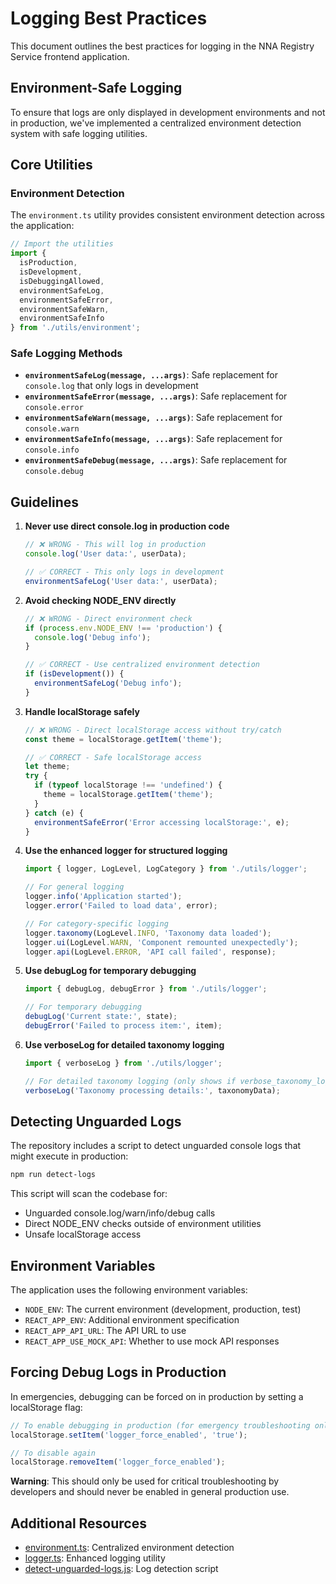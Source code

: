 # Logging Best Practices

This document outlines the best practices for logging in the NNA Registry Service frontend application.

## Environment-Safe Logging

To ensure that logs are only displayed in development environments and not in production, we've implemented a centralized environment detection system with safe logging utilities.

## Core Utilities

### Environment Detection

The `environment.ts` utility provides consistent environment detection across the application:

```typescript
// Import the utilities
import { 
  isProduction, 
  isDevelopment, 
  isDebuggingAllowed,
  environmentSafeLog,
  environmentSafeError,
  environmentSafeWarn,
  environmentSafeInfo
} from './utils/environment';
```

### Safe Logging Methods

- **`environmentSafeLog(message, ...args)`**: Safe replacement for `console.log` that only logs in development
- **`environmentSafeError(message, ...args)`**: Safe replacement for `console.error`
- **`environmentSafeWarn(message, ...args)`**: Safe replacement for `console.warn`
- **`environmentSafeInfo(message, ...args)`**: Safe replacement for `console.info`
- **`environmentSafeDebug(message, ...args)`**: Safe replacement for `console.debug`

## Guidelines

1. **Never use direct console.log in production code**
   ```typescript
   // ❌ WRONG - This will log in production
   console.log('User data:', userData);
   
   // ✅ CORRECT - This only logs in development
   environmentSafeLog('User data:', userData);
   ```

2. **Avoid checking NODE_ENV directly**
   ```typescript
   // ❌ WRONG - Direct environment check
   if (process.env.NODE_ENV !== 'production') {
     console.log('Debug info');
   }
   
   // ✅ CORRECT - Use centralized environment detection
   if (isDevelopment()) {
     environmentSafeLog('Debug info');
   }
   ```

3. **Handle localStorage safely**
   ```typescript
   // ❌ WRONG - Direct localStorage access without try/catch
   const theme = localStorage.getItem('theme');
   
   // ✅ CORRECT - Safe localStorage access
   let theme;
   try {
     if (typeof localStorage !== 'undefined') {
       theme = localStorage.getItem('theme');
     }
   } catch (e) {
     environmentSafeError('Error accessing localStorage:', e);
   }
   ```

4. **Use the enhanced logger for structured logging**
   ```typescript
   import { logger, LogLevel, LogCategory } from './utils/logger';
   
   // For general logging
   logger.info('Application started');
   logger.error('Failed to load data', error);
   
   // For category-specific logging
   logger.taxonomy(LogLevel.INFO, 'Taxonomy data loaded');
   logger.ui(LogLevel.WARN, 'Component remounted unexpectedly');
   logger.api(LogLevel.ERROR, 'API call failed', response);
   ```

5. **Use debugLog for temporary debugging**
   ```typescript
   import { debugLog, debugError } from './utils/logger';
   
   // For temporary debugging
   debugLog('Current state:', state);
   debugError('Failed to process item:', item);
   ```

6. **Use verboseLog for detailed taxonomy logging**
   ```typescript
   import { verboseLog } from './utils/logger';
   
   // For detailed taxonomy logging (only shows if verbose_taxonomy_logging is enabled)
   verboseLog('Taxonomy processing details:', taxonomyData);
   ```

## Detecting Unguarded Logs

The repository includes a script to detect unguarded console logs that might execute in production:

```bash
npm run detect-logs
```

This script will scan the codebase for:
- Unguarded console.log/warn/info/debug calls
- Direct NODE_ENV checks outside of environment utilities
- Unsafe localStorage access

## Environment Variables

The application uses the following environment variables:

- `NODE_ENV`: The current environment (development, production, test)
- `REACT_APP_ENV`: Additional environment specification
- `REACT_APP_API_URL`: The API URL to use
- `REACT_APP_USE_MOCK_API`: Whether to use mock API responses

## Forcing Debug Logs in Production

In emergencies, debugging can be forced on in production by setting a localStorage flag:

```javascript
// To enable debugging in production (for emergency troubleshooting only)
localStorage.setItem('logger_force_enabled', 'true');

// To disable again
localStorage.removeItem('logger_force_enabled');
```

**Warning**: This should only be used for critical troubleshooting by developers and should never be enabled in general production use.

## Additional Resources

- [environment.ts](/src/utils/environment.ts): Centralized environment detection
- [logger.ts](/src/utils/logger.ts): Enhanced logging utility
- [detect-unguarded-logs.js](/scripts/detect-unguarded-logs.js): Log detection script